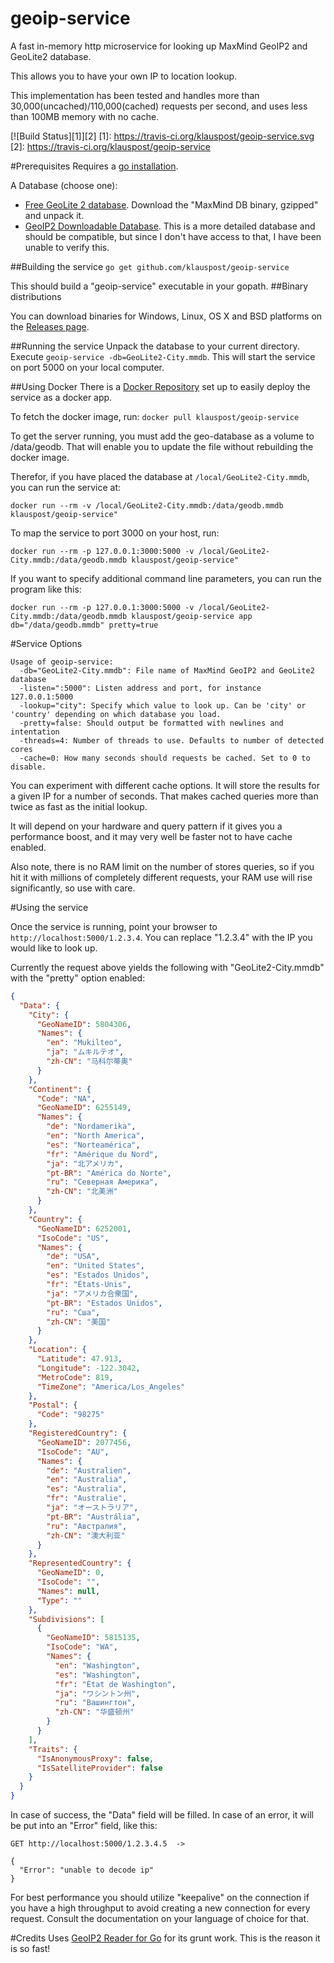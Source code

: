 geoip-service
=============

A fast in-memory http microservice for looking up MaxMind GeoIP2 and GeoLite2 database.

This allows you to have your own IP to location lookup.

This implementation has been tested and handles more than 30,000(uncached)/110,000(cached) requests per second, and uses less than 100MB memory with no cache.

[![Build Status][1]][2]
[1]: https://travis-ci.org/klauspost/geoip-service.svg
[2]: https://travis-ci.org/klauspost/geoip-service

#Prerequisites
Requires a [go installation](https://golang.org/dl/).

A Database (choose one):
* [Free GeoLite 2 database](http://dev.maxmind.com/geoip/geoip2/geolite2/). Download the "MaxMind DB binary, gzipped" and unpack it.
* [GeoIP2 Downloadable Database](http://dev.maxmind.com/geoip/geoip2/downloadable/). This is a more detailed database and should be compatible, but since I don't have access to that, I have been unable to verify this.

##Building the service
```go get github.com/klauspost/geoip-service```

This should build a "geoip-service" executable in your gopath.
##Binary distributions

You can download binaries for Windows, Linux, OS X and BSD platforms on the [Releases page](https://github.com/klauspost/geoip-service/releases).

##Running the service
Unpack the database to your current directory. Execute ```geoip-service -db=GeoLite2-City.mmdb```. This will start the service on port 5000 on your local computer.

##Using Docker
There is a [Docker Repository](https://registry.hub.docker.com/u/klauspost/geoip-service/) set up to easily deploy the service as a docker app.

To fetch the docker image, run:
```docker pull klauspost/geoip-service```

To get the server running, you must add the geo-database as a volume to /data/geodb. That will enable you to update the file without rebuilding the docker image.

Therefor, if you have placed the database at ```/local/GeoLite2-City.mmdb```, you can run the service at:

```docker run --rm -v /local/GeoLite2-City.mmdb:/data/geodb.mmdb klauspost/geoip-service"```

To map the service to port 3000 on your host, run:

```docker run --rm -p 127.0.0.1:3000:5000 -v /local/GeoLite2-City.mmdb:/data/geodb.mmdb klauspost/geoip-service"```

If you want to specify additional command line parameters, you can run the program like this:

```docker run --rm -p 127.0.0.1:3000:5000 -v /local/GeoLite2-City.mmdb:/data/geodb.mmdb klauspost/geoip-service app db="/data/geodb.mmdb" pretty=true```


#Service Options

```
Usage of geoip-service:
  -db="GeoLite2-City.mmdb": File name of MaxMind GeoIP2 and GeoLite2 database
  -listen=":5000": Listen address and port, for instance 127.0.0.1:5000
  -lookup="city": Specify which value to look up. Can be 'city' or 'country' depending on which database you load.
  -pretty=false: Should output be formatted with newlines and intentation
  -threads=4: Number of threads to use. Defaults to number of detected cores
  -cache=0: How many seconds should requests be cached. Set to 0 to disable.

```
You can experiment with different cache options. It will store the results for a given IP for a number of seconds. That makes cached queries more than twice as fast as the initial lookup.

It will depend on your hardware and query pattern if it gives you a performance boost, and it may very well be faster not to have cache enabled. 

Also note, there is no RAM limit on the number of stores queries, so if you hit it with millions of completely different requests, your RAM use will rise significantly, so use with care.

#Using the service

Once the service is running, point your browser to ```http://localhost:5000/1.2.3.4```. You can replace "1.2.3.4" with the IP you would like to look up.

Currently the request above yields the following with "GeoLite2-City.mmdb" with the "pretty" option enabled:

```JSON
{
  "Data": {
    "City": {
      "GeoNameID": 5804306,
      "Names": {
        "en": "Mukilteo",
        "ja": "ムキルテオ",
        "zh-CN": "马科尔蒂奥"
      }
    },
    "Continent": {
      "Code": "NA",
      "GeoNameID": 6255149,
      "Names": {
        "de": "Nordamerika",
        "en": "North America",
        "es": "Norteamérica",
        "fr": "Amérique du Nord",
        "ja": "北アメリカ",
        "pt-BR": "América do Norte",
        "ru": "Северная Америка",
        "zh-CN": "北美洲"
      }
    },
    "Country": {
      "GeoNameID": 6252001,
      "IsoCode": "US",
      "Names": {
        "de": "USA",
        "en": "United States",
        "es": "Estados Unidos",
        "fr": "États-Unis",
        "ja": "アメリカ合衆国",
        "pt-BR": "Estados Unidos",
        "ru": "Сша",
        "zh-CN": "美国"
      }
    },
    "Location": {
      "Latitude": 47.913,
      "Longitude": -122.3042,
      "MetroCode": 819,
      "TimeZone": "America/Los_Angeles"
    },
    "Postal": {
      "Code": "98275"
    },
    "RegisteredCountry": {
      "GeoNameID": 2077456,
      "IsoCode": "AU",
      "Names": {
        "de": "Australien",
        "en": "Australia",
        "es": "Australia",
        "fr": "Australie",
        "ja": "オーストラリア",
        "pt-BR": "Austrália",
        "ru": "Австралия",
        "zh-CN": "澳大利亚"
      }
    },
    "RepresentedCountry": {
      "GeoNameID": 0,
      "IsoCode": "",
      "Names": null,
      "Type": ""
    },
    "Subdivisions": [
      {
        "GeoNameID": 5815135,
        "IsoCode": "WA",
        "Names": {
          "en": "Washington",
          "es": "Washington",
          "fr": "État de Washington",
          "ja": "ワシントン州",
          "ru": "Вашингтон",
          "zh-CN": "华盛顿州"
        }
      }
    ],
    "Traits": {
      "IsAnonymousProxy": false,
      "IsSatelliteProvider": false
    }
  }
}
```

In case of success, the "Data" field will be filled. In case of an error, it will be put into an "Error" field, like this:

```
GET http://localhost:5000/1.2.3.4.5  ->

{
  "Error": "unable to decode ip"
}
```

For best performance you should utilize "keepalive" on the connection if you have a high throughput to avoid creating a new connection for every request. Consult the documentation on your language of choice for that.

#Credits
Uses  [GeoIP2 Reader for Go](https://github.com/oschwald/geoip2-golang) for its grunt work. This is the reason it is so fast!
